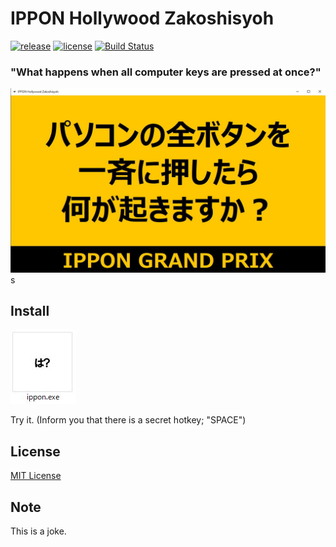 # IPPON Hollywood Zakoshisyoh
[![release](https://img.shields.io/badge/release-v1.1-blue)](https://github.com/MxShun/ippon-zakoshi/releases)
[![license](https://img.shields.io/github/license/MxShun/ippon-zakoshi)](https://github.com/MxShun/ippon-zakoshi/blob/master/LICENSE)
[![Build Status](https://travis-ci.com/MxShun/ippon-zakoshi.svg?branch=master)](https://travis-ci.com/MxShun/ippon-zakoshi)


### "What happens when all computer keys are pressed at once?"
![theme](https://github.com/MxShun/ippon-zakoshi/blob/master/images/theme.jpg "Theme")
s

## Install
![program](https://github.com/MxShun/ippon-zakoshi/blob/master/images/program.jpg "Program")

Try it. (Inform you that there is a secret hotkey; "SPACE")


## License
[MIT License](https://github.com/MxShun/pomodoro-it/blob/master/LICENSE)


## Note
This is a joke.
